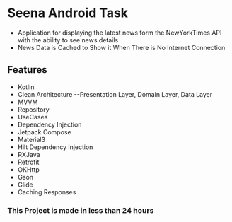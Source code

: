 # Seena Android Task

- Application for displaying the latest news form the NewYorkTimes API with the ability to see news
  details
- News Data is Cached to Show it When There is No Internet Connection
## Features

- Kotlin
- Clean Architecture 
--Presentation Layer, Domain Layer, Data Layer
- MVVM
- Repository
- UseCases
- Dependency Injection
- Jetpack Compose
- Material3
- Hilt Dependency injection
- RXJava
- Retrofit
- OKHttp
- Gson
- Glide
- Caching Responses

### This Project is made in less than 24 hours

